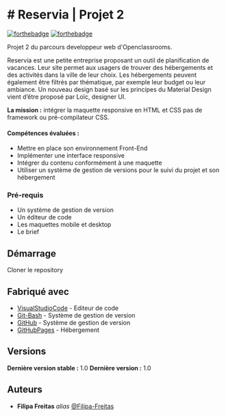 # # Reservia | Projet 2 

[![forthebadge](http://forthebadge.com/images/badges/built-with-love.svg)](http://forthebadge.com)  [![forthebadge](http://forthebadge.com/images/badges/powered-by-electricity.svg)](http://forthebadge.com)

Projet 2 du parcours developpeur web d'Openclassrooms.

Reservia est une petite entreprise proposant un outil de planification de vacances. Leur site permet aux usagers de trouver des hébergements et des activités dans la ville de leur choix. Les hébergements peuvent également être filtrés par thématique, par exemple leur budget ou leur ambiance.
Un nouveau design basé sur les principes du Material Design vient d’être proposé par Loïc, designer UI. 

**La mission :** intégrer la maquette responsive en HTML et CSS pas de framework ou pré-compilateur CSS.

#### Compétences évaluées :
- Mettre en place son environnement Front-End
- Implémenter une interface responsive
- Intégrer du contenu conformément à une maquette
- Utiliser un système de gestion de versions pour le suivi du projet et son hébergement

### Pré-requis

- Un système de gestion de version
- Un éditeur de code
- Les maquettes mobile et desktop
- Le brief

## Démarrage

Cloner le repository 

## Fabriqué avec

* [VisualStudioCode](https://code.visualstudio.com/) - Editeur de code
* [Git-Bash](https://git-scm.com/downloads) - Système de gestion de version
* [GitHub](https://github.com/) - Système de gestion de version
* [GitHubPages](https://pages.github.com/) - Hébergement

## Versions

**Dernière version stable :** 1.0
**Dernière version :** 1.0

## Auteurs

* **Filipa Freitas** _alias_ [@Filipa-Freitas](https://github.com/Filipa-Freitas)

